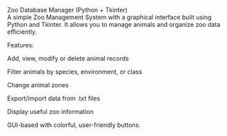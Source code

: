 Zoo Database Manager (Python + Tkinter)  
A simple Zoo Management System with a graphical interface built using Python and Tkinter. It allows you to manage animals and organize zoo data efficiently.

Features:

Add, view, modify or delete animal records

Filter animals by species, environment, or class

Change animal zones

Export/import data from .txt files

Display useful zoo information

GUI-based with colorful, user-friendly buttons.
